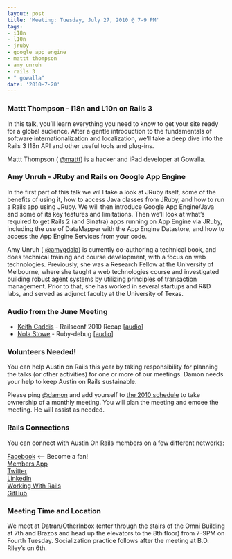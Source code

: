```yaml
---
layout: post
title: 'Meeting: Tuesday, July 27, 2010 @ 7-9 PM'
tags:
- i18n
- l10n
- jruby
- google app engine
- mattt thompson
- amy unruh
- rails 3
- " gowalla"
date: '2010-7-20'
---
```

### Mattt Thompson - I18n and L10n on Rails 3

In this talk, you’ll learn everything you need to know to get your site ready for a global audience. After a gentle introduction to the fundamentals of software internationalization and localization, we’ll take a deep dive into the Rails 3 I18n API and other useful tools and plug-ins.

Mattt Thompson ( [@mattt](http://twitter.com/mattt)) is a hacker and iPad developer at Gowalla.

### Amy Unruh - JRuby and Rails on Google App Engine

In the first part of this talk we wil	l take a look at JRuby itself, some of the benefits of using it, how to access Java classes from JRuby, and how to run a Rails app using JRuby. We will then introduce Google App Engine/Java and some of its key features and limitations. Then we’ll look at what’s required to get Rails 2 (and Sinatra) apps running on App Engine via JRuby, including the use of DataMapper with the App Engine Datastore, and how to access the App Engine Services from your code.

Amy Unruh ( [@amygdala](http://twitter.com/amygdala)) is currently co-authoring a technical book, and does technical training and course development, with a focus on web technologies. Previously, she was a Research Fellow at the University of Melbourne, where she taught a web technologies course and investigated building robust agent systems by utilizing principles of transaction management. Prior to that, she has worked in several startups and R&D labs, and served as adjunct faculty at the University of Texas.

### Audio from the June Meeting

- [Keith Gaddis](http://karmajunkie.com/) - Railsconf 2010 Recap [[audio](https://github.com/austinonrails/Meetings/raw/master/2010/Keith-Gaddis-RailsConf-2010.mp3)]
- [Nola Stowe](http://www.rubygeek.com/) - Ruby-debug [[audio](https://github.com/austinonrails/Meetings/raw/master/2010/Nola-Stowe-Ruby-Debug.mp3)]

### Volunteers Needed!

You can help Austin on Rails this year by taking responsibility for planning the talks (or other activities) for one or more of our meetings. Damon needs your help to keep Austin on Rails sustainable.

Please ping [@damon](http://twitter.com/damon) and add yourself to [the 2010 schedule](http://wiki.github.com/austinonrails/members/2010-meetings) to take ownership of a monthly meeting. You will plan the meeting and emcee the meeting. He will assist as needed.

### Rails Connections

You can connect with Austin On Rails members on a few different networks:

[Facebook](http://www.facebook.com/austinonrails) <—- Become a fan!  
  [Members App](http://members.austinonrails.org)  
 [Twitter](http://twitter.com/austinonrails)  
 [LinkedIn](http://www.linkedin.com/groups?gid=37006)  
 [Working With Rails](http://www.workingwithrails.com/group/4451-austin-on-rails)  
 [GitHub](http://github.com/austinonrails)

### Meeting Time and Location

We meet at Datran/OtherInbox (enter through the stairs of the Omni Building at 7th and Brazos and head up the elevators to the 8th floor) from 7-9PM on Fourth Tuesday. Socialization practice follows after the meeting at B.D. Riley’s on 6th.

